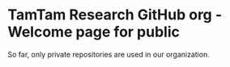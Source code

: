# TamTam Research GitHub org - Welcome page for public

So far, only private repositories are used in our organization.
